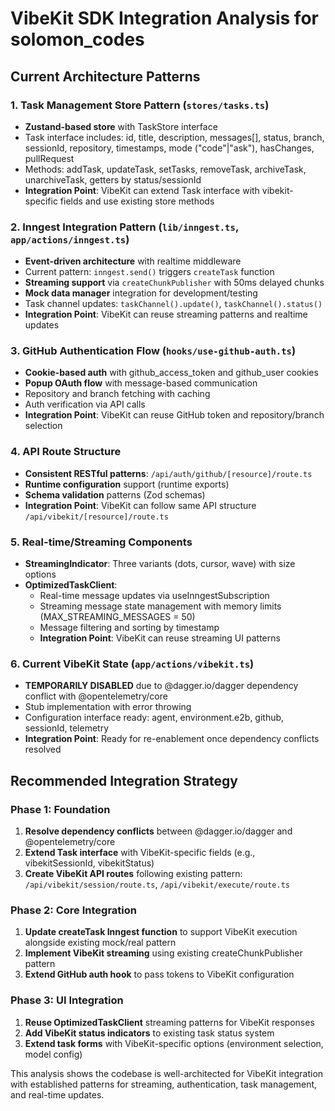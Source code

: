 # VibeKit SDK Integration Analysis for solomon_codes

## Current Architecture Patterns

### 1. Task Management Store Pattern (`stores/tasks.ts`)
- **Zustand-based store** with TaskStore interface
- Task interface includes: id, title, description, messages[], status, branch, sessionId, repository, timestamps, mode ("code"|"ask"), hasChanges, pullRequest
- Methods: addTask, updateTask, setTasks, removeTask, archiveTask, unarchiveTask, getters by status/sessionId
- **Integration Point**: VibeKit can extend Task interface with vibekit-specific fields and use existing store methods

### 2. Inngest Integration Pattern (`lib/inngest.ts`, `app/actions/inngest.ts`)
- **Event-driven architecture** with realtime middleware
- Current pattern: `inngest.send()` triggers `createTask` function
- **Streaming support** via `createChunkPublisher` with 50ms delayed chunks
- **Mock data manager** integration for development/testing
- Task channel updates: `taskChannel().update()`, `taskChannel().status()`
- **Integration Point**: VibeKit can reuse streaming patterns and realtime updates

### 3. GitHub Authentication Flow (`hooks/use-github-auth.ts`)
- **Cookie-based auth** with github_access_token and github_user cookies
- **Popup OAuth flow** with message-based communication
- Repository and branch fetching with caching
- Auth verification via API calls
- **Integration Point**: VibeKit can reuse GitHub token and repository/branch selection

### 4. API Route Structure
- **Consistent RESTful patterns**: `/api/auth/github/[resource]/route.ts`
- **Runtime configuration** support (runtime exports)
- **Schema validation** patterns (Zod schemas)
- **Integration Point**: VibeKit can follow same API structure `/api/vibekit/[resource]/route.ts`

### 5. Real-time/Streaming Components
- **StreamingIndicator**: Three variants (dots, cursor, wave) with size options
- **OptimizedTaskClient**: 
  - Real-time message updates via useInngestSubscription
  - Streaming message state management with memory limits (MAX_STREAMING_MESSAGES = 50)
  - Message filtering and sorting by timestamp
  - **Integration Point**: VibeKit can reuse streaming UI patterns

### 6. Current VibeKit State (`app/actions/vibekit.ts`)
- **TEMPORARILY DISABLED** due to @dagger.io/dagger dependency conflict with @opentelemetry/core
- Stub implementation with error throwing
- Configuration interface ready: agent, environment.e2b, github, sessionId, telemetry
- **Integration Point**: Ready for re-enablement once dependency conflicts resolved

## Recommended Integration Strategy

### Phase 1: Foundation
1. **Resolve dependency conflicts** between @dagger.io/dagger and @opentelemetry/core
2. **Extend Task interface** with VibeKit-specific fields (e.g., vibekitSessionId, vibekitStatus)
3. **Create VibeKit API routes** following existing pattern: `/api/vibekit/session/route.ts`, `/api/vibekit/execute/route.ts`

### Phase 2: Core Integration
1. **Update createTask Inngest function** to support VibeKit execution alongside existing mock/real pattern
2. **Implement VibeKit streaming** using existing createChunkPublisher pattern
3. **Extend GitHub auth hook** to pass tokens to VibeKit configuration

### Phase 3: UI Integration
1. **Reuse OptimizedTaskClient** streaming patterns for VibeKit responses
2. **Add VibeKit status indicators** to existing task status system
3. **Extend task forms** with VibeKit-specific options (environment selection, model config)

This analysis shows the codebase is well-architected for VibeKit integration with established patterns for streaming, authentication, task management, and real-time updates.